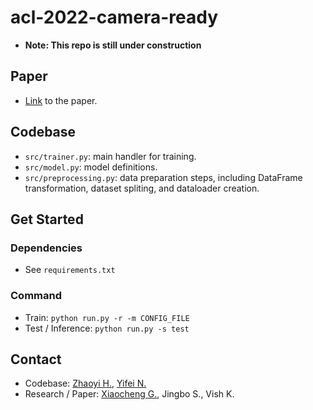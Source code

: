 # acl-2022-camera-ready

- **Note: This repo is still under construction**

## Paper
- [Link](https://openreview.net/forum?id=oQ43ZecmCwe) to the paper.

## Codebase
- `src/trainer.py`: main handler for training.
- `src/model.py`: model definitions.
- `src/preprocessing.py`: data preparation steps, including DataFrame transformation, dataset spliting, and dataloader creation.

## Get Started
### Dependencies
- See `requirements.txt`

### Command
- Train: `python run.py -r -m CONFIG_FILE`
- Test / Inference: `python run.py -s test`

## Contact
- Codebase: [Zhaoyi H.](mailto:joeyhou@seas.upenn.edu), [Yifei N.](mailto:y3ning@ucsd.edu)
- Research / Paper: [Xiaocheng G.](mailto:Xiaochen.Gao@rady.ucsd.edu), Jingbo S., Vish K.
